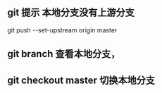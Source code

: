 ## git  提示 本地分支没有上游分支

git push --set-upstream origin master



## git branch 查看本地分支，

## git checkout master  切换本地分支

